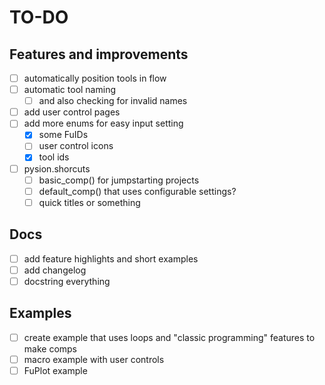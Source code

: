 # TO-DO

## Features and improvements

- [ ] automatically position tools in flow
- [ ] automatic tool naming
  - [ ] and also checking for invalid names
- [ ] add user control pages
- [ ] add more enums for easy input setting
  - [X] some FuIDs
  - [ ] user control icons
  - [X] tool ids
- [ ] pysion.shorcuts
  - [ ] basic_comp() for jumpstarting projects
  - [ ] default_comp() that uses configurable settings?
  - [ ] quick titles or something

## Docs

- [ ] add feature highlights and short examples
- [ ] add changelog
- [ ] docstring everything

## Examples

- [ ] create example that uses loops and "classic programming" features to make comps
- [ ] macro example with user controls
- [ ] FuPlot example
